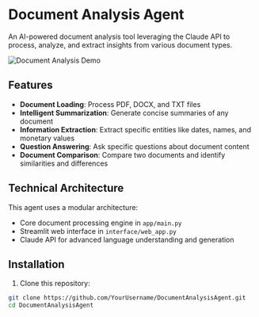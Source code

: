 # Document Analysis Agent

An AI-powered document analysis tool leveraging the Claude API to process, analyze, and extract insights from various document types.

![Document Analysis Demo](./examples/document_analysis_demo.png)

## Features

- **Document Loading**: Process PDF, DOCX, and TXT files
- **Intelligent Summarization**: Generate concise summaries of any document
- **Information Extraction**: Extract specific entities like dates, names, and monetary values
- **Question Answering**: Ask specific questions about document content
- **Document Comparison**: Compare two documents and identify similarities and differences

## Technical Architecture

This agent uses a modular architecture:
- Core document processing engine in `app/main.py`
- Streamlit web interface in `interface/web_app.py`
- Claude API for advanced language understanding and generation

## Installation

1. Clone this repository:
```bash
git clone https://github.com/YourUsername/DocumentAnalysisAgent.git
cd DocumentAnalysisAgent
